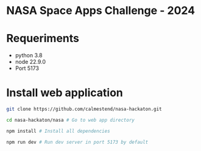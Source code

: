 # NASA Space Apps Challenge - 2024

# Requeriments

- python 3.8
- node 22.9.0
- Port 5173

# Install web application

```bash
git clone https://github.com/calmestend/nasa-hackaton.git

cd nasa-hackaton/nasa # Go to web app directory

npm install # Install all dependencies

npm run dev # Run dev server in port 5173 by default
```
